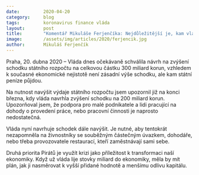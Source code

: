 ```yaml
---
date:         2020-04-20
category:     blog
tags:         koronavirus finance vláda
layout:       post
title:        "Komentář Mikuláše Ferjenčíka: Nejdůležitější je, kam vláda schodek nasměruje"
image:        /assets/img/articles/2020/ferjencik.jpg
author:       Mikuláš Ferjenčík
---
```


Praha, 20. dubna 2020 – Vláda dnes očekávaně schválila návrh na zvýšení schodku státního rozpočtu na celkovou částku 300 miliard korun, vzhledem k současné ekonomické nejistotě není zásadní výše schodku, ale kam státní peníze půjdou. 

Na nutnost navýšit výdaje státního rozpočtu jsem upozornil již na konci března, kdy vláda navrhla zvýšení schodku na 200 miliard korun. Upozorňoval jsem, že podpora pro malé podnikatele a lidi pracující na dohody o provedení práce, nebo pracovní činnosti je naprosto nedostatečná. 

Vláda nyní navrhuje schodek dále navýšit. Je nutné, aby tentokrát nezapomněla na živnostníky se souběžným částečným úvazkem, dohodáře, nebo třeba provozovatele restaurací, kteří zaměstnávají sami sebe. 

Druhá priorita Pirátů je využít krizi jako příležitost k transformaci naší ekonomiky. Když už vláda lije stovky miliard do ekonomiky, měla by mít plán, jak ji nasměrovat k vyšší přidané hodnotě a menšímu odlivu kapitálu. 


